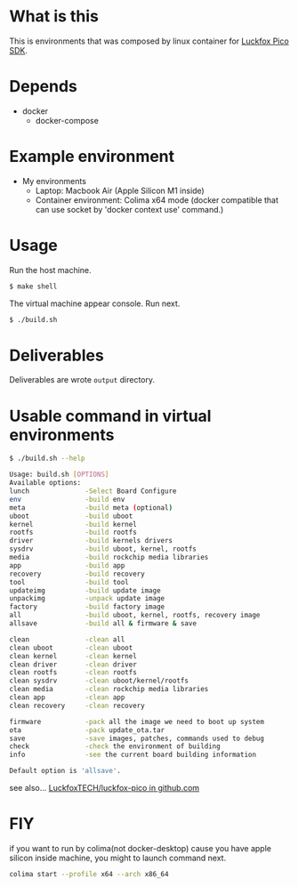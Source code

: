 What is this
============
This is environments that was composed by linux container for [Luckfox Pico SDK](https://github.com/LuckfoxTECH/luckfox-pico/).

Depends
==============
- docker
  - docker-compose

Example environment
========
- My environments
  - Laptop: Macbook Air (Apple Silicon M1 inside)
  - Container environment: Colima x64 mode (docker compatible that can use socket by 'docker context use' command.)

Usage
===========
Run the host machine.
```bash
$ make shell
```

The virtual machine appear console.
Run next.
```bash
$ ./build.sh
```

Deliverables
============
Deliverables are wrote `output` directory.

Usable command in virtual environments
=======
```bash
$ ./build.sh --help

Usage: build.sh [OPTIONS]
Available options:
lunch              -Select Board Configure
env                -build env
meta               -build meta (optional)
uboot              -build uboot
kernel             -build kernel
rootfs             -build rootfs
driver             -build kernels drivers
sysdrv             -build uboot, kernel, rootfs
media              -build rockchip media libraries
app                -build app
recovery           -build recovery
tool               -build tool
updateimg          -build update image
unpackimg          -unpack update image
factory            -build factory image
all                -build uboot, kernel, rootfs, recovery image
allsave            -build all & firmware & save

clean              -clean all
clean uboot        -clean uboot
clean kernel       -clean kernel
clean driver       -clean driver
clean rootfs       -clean rootfs
clean sysdrv       -clean uboot/kernel/rootfs
clean media        -clean rockchip media libraries
clean app          -clean app
clean recovery     -clean recovery

firmware           -pack all the image we need to boot up system
ota                -pack update_ota.tar
save               -save images, patches, commands used to debug
check              -check the environment of building
info               -see the current board building information

Default option is 'allsave'.
```

see also...
[LuckfoxTECH/luckfox-pico in github.com](https://github.com/LuckfoxTECH/luckfox-pico/)

FIY
=====
if you want to run by colima(not docker-desktop) cause you have apple silicon inside machine, you might to launch command next.
```bash
colima start --profile x64 --arch x86_64
```